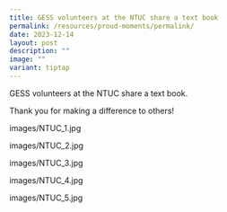 ```yaml
---
title: GESS volunteers at the NTUC share a text book
permalink: /resources/proud-moments/permalink/
date: 2023-12-14
layout: post
description: ""
image: ""
variant: tiptap
---
```

<p>GESS volunteers at the NTUC share a text book. </p><p>Thank you for making a difference to others!</p><p></p><p></p><p>images/NTUC_1.jpg</p><p>images/NTUC_2.jpg</p><p>images/NTUC_3.jpg</p><p>images/NTUC_4.jpg</p><p>images/NTUC_5.jpg</p>